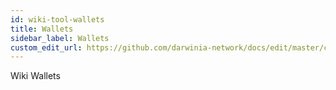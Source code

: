 ```yaml
---
id: wiki-tool-wallets
title: Wallets
sidebar_label: Wallets
custom_edit_url: https://github.com/darwinia-network/docs/edit/master/content/zh-CN/wiki-tool-wallets.md
---
```


Wiki Wallets